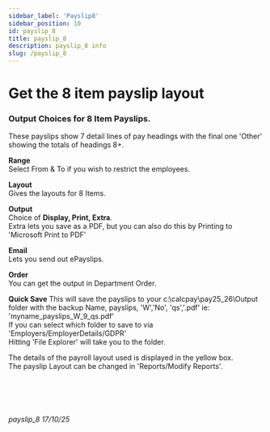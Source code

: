 ```yaml
---
sidebar_label: 'Payslip8'
sidebar_position: 10
id: payslip_8
title: payslip_8
description: payslip_8 info
slug: /payslip_8
---
```


# Get the 8 item payslip layout 

### Output Choices for 8 Item Payslips.

These payslips show 7 detail lines of pay headings with the final one 'Other' showing the totals of headings 8+.

**Range**  
Select From & To if you wish to restrict the employees.

**Layout**  
Gives the layouts for 8 Items.

**Output**  
Choice of **Display, Print, Extra**.  
Extra lets you save as a PDF, but you can also do this by Printing to 'Microsoft Print to PDF'

**Email**  
Lets you send out ePayslips.

**Order**  
You can get the output in Department Order.

**Quick Save**
This will save the payslips to your c:\calcpay\pay25_26\Output folder with the backup Name, payslips, 'W','No', 'qs','.pdf' ie:  
'myname_payslips_W_9_qs.pdf'  
If you can select which folder to save to via 'Employers/EmployerDetails/GDPR'  
Hitting 'File Explorer' will take you to the folder.

The details of the payroll layout used is displayed in the yellow box.  
The payslip Layout can be changed in 'Reports/Modify Reports'.
<br/>
<br/>
<br/>
<br/>
<br/>
###### payslip_8 17/10/25